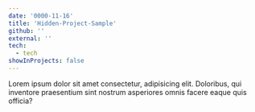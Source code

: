 ```yaml
---
date: '0000-11-16'
title: 'Hidden-Project-Sample'
github: ''
external: ''
tech:
  - tech
showInProjects: false
---
```


Lorem ipsum dolor sit amet consectetur, adipisicing elit. Doloribus, qui inventore praesentium sint nostrum asperiores omnis facere eaque quis officia?
